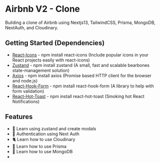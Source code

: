 # Airbnb V2 - Clone

Building a clone of Airbnb using Nextjs13, TailwindCSS, Prisma, MongoDB, NextAuth, and Cloudinary.

## Getting Started (Dependencies)

-  [React-Icons](https://react-icons.github.io/react-icons/) - npm install react-icons (Include popular icons in your React projects easily with react-icons)
-  [Zustand](https://zustand-demo.pmnd.rs/) - npm install zustand (A small, fast and scalable bearbones state-management solution)
-  [Axios](https://axios-http.com/docs/intro) - npm install axios (Promise based HTTP client for the browser and node.js)
-  [React-Hook-Form](https://react-hook-form.com/) - npm install react-hook-form (A library to help with form validation)
-  [React-Hot-Toast](https://react-hot-toast.com/) - npm install react-hot-toast (Smoking hot React Notifications)

## Features

-  🐊 Learn using zustand and create modals
-  🐇 Authentication using Next Auth
-  🐈 Learn how to use Cloudinary
-  🐅 Learn how to use Prisma
-  🐍 Learn how to use MongoDB
-

